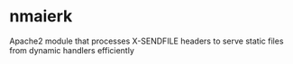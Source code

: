 # nmaierk
Apache2 module that processes X-SENDFILE headers to serve static files from dynamic handlers efficiently
